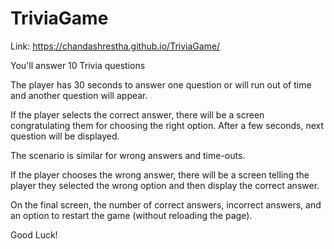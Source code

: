 # TriviaGame

Link: https://chandashrestha.github.io/TriviaGame/

You'll answer 10 Trivia questions 

The player has 30 seconds to answer one question or will run out of time and another question will appear.

If the player selects the correct answer, there will be a screen congratulating them for choosing the right option. After a few seconds, next question will be displayed.

The scenario is similar for wrong answers and time-outs.

If the player chooses the wrong answer, there will be a screen telling the player they selected the wrong option and then display the correct answer. 

On the final screen, the number of correct answers, incorrect answers, and an option to restart the game (without reloading the page).

Good Luck!
